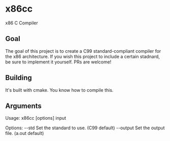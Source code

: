 # x86cc
x86 C Compiler

## Goal

The goal of this project is to create a C99 standard-compliant compiler for the x86 architecture.
If you wish this project to include a certain stadnard, be sure to implement it yourself. PRs are welcome!

## Building

It's built with cmake. You know how to compile this.

## Arguments
Usage:
    x86cc [options] input

Options:
    --std           Set the standard to use. (C99 default)
    --output        Set the output file. (a.out default)